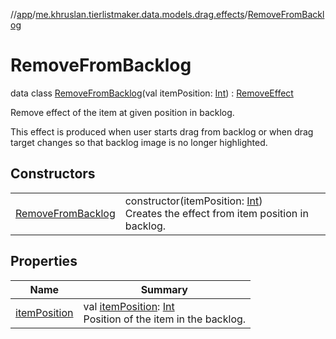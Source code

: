 //[app](../../../index.md)/[me.khruslan.tierlistmaker.data.models.drag.effects](../index.md)/[RemoveFromBacklog](index.md)

# RemoveFromBacklog

data class [RemoveFromBacklog](index.md)(val itemPosition: [Int](https://kotlinlang.org/api/latest/jvm/stdlib/kotlin/-int/index.html)) : [RemoveEffect](../-remove-effect/index.md)

Remove effect of the item at given position in backlog.

This effect is produced when user starts drag from backlog or when drag target changes so that backlog image is no longer highlighted.

## Constructors

| | |
|---|---|
| [RemoveFromBacklog](-remove-from-backlog.md) | constructor(itemPosition: [Int](https://kotlinlang.org/api/latest/jvm/stdlib/kotlin/-int/index.html))<br>Creates the effect from item position in backlog. |

## Properties

| Name | Summary |
|---|---|
| [itemPosition](item-position.md) | val [itemPosition](item-position.md): [Int](https://kotlinlang.org/api/latest/jvm/stdlib/kotlin/-int/index.html)<br>Position of the item in the backlog. |

